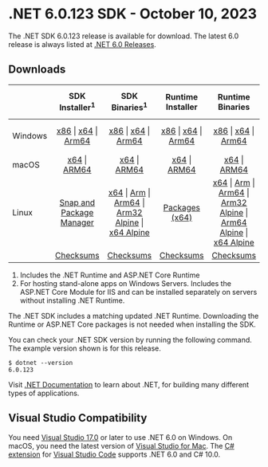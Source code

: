 # .NET 6.0.123 SDK - October 10, 2023

The .NET SDK 6.0.123 release is available for download. The latest 6.0 release is always listed at [.NET 6.0 Releases](../README.md).

## Downloads

|           | SDK Installer<sup>1</sup>                        | SDK Binaries<sup>1</sup>                 | Runtime Installer                                        | Runtime Binaries                                 | ASP.NET Core Runtime           |Windows Desktop Runtime          |
| --------- | :------------------------------------------:     | :----------------------:                 | :---------------------------:                            | :-------------------------:                      | :-----------------:            | :-----------------:            |
| Windows   | [x86][dotnet-sdk-win-x86.exe] \| [x64][dotnet-sdk-win-x64.exe] \| [Arm64][dotnet-sdk-win-arm64.exe] | [x86][dotnet-sdk-win-x86.zip] \| [x64][dotnet-sdk-win-x64.zip] \|  [Arm64][dotnet-sdk-win-arm64.zip] | [x86][dotnet-runtime-win-x86.exe] \| [x64][dotnet-runtime-win-x64.exe] \| [Arm64][dotnet-runtime-win-arm64.exe] | [x86][dotnet-runtime-win-x86.zip] \| [x64][dotnet-runtime-win-x64.zip] \| [Arm64][dotnet-runtime-win-arm64.zip] | [x86][aspnetcore-runtime-win-x86.exe] \| [x64][aspnetcore-runtime-win-x64.exe] \|<br/> [Hosting Bundle][dotnet-hosting-win.exe]<sup>2</sup> | [x86][windowsdesktop-runtime-win-x86.exe] \| [x64][windowsdesktop-runtime-win-x64.exe] \| [Arm64][windowsdesktop-runtime-win-arm64.exe] |
| macOS     | [x64][dotnet-sdk-osx-x64.pkg] \| [ARM64][dotnet-sdk-osx-arm64.pkg] | [x64][dotnet-sdk-osx-x64.tar.gz] \| [ARM64][dotnet-sdk-osx-arm64.tar.gz]  | [x64][dotnet-runtime-osx-x64.pkg] \| [ARM64][dotnet-runtime-osx-arm64.pkg] | [x64][dotnet-runtime-osx-x64.tar.gz] \| [ARM64][dotnet-runtime-osx-arm64.tar.gz]| [x64][aspnetcore-runtime-osx-x64.tar.gz] \| [ARM64][aspnetcore-runtime-osx-arm64.tar.gz] | - |<sup>1</sup>
| Linux     |  [Snap and Package Manager](../install-linux.md)  | [x64][dotnet-sdk-linux-x64.tar.gz] \| [Arm][dotnet-sdk-linux-arm.tar.gz]  \| [Arm64][dotnet-sdk-linux-arm64.tar.gz] \| [Arm32 Alpine][dotnet-sdk-linux-musl-arm.tar.gz]  \| [x64 Alpine][dotnet-sdk-linux-musl-x64.tar.gz] | [Packages (x64)][linux-packages] | [x64][dotnet-runtime-linux-x64.tar.gz] \| [Arm][dotnet-runtime-linux-arm.tar.gz] \| [Arm64][dotnet-runtime-linux-arm64.tar.gz] \| [Arm32 Alpine][dotnet-runtime-linux-musl-arm.tar.gz] \| [Arm64 Alpine][dotnet-runtime-linux-musl-arm64.tar.gz] \| [x64 Alpine][dotnet-runtime-linux-musl-x64.tar.gz]  | [x64][aspnetcore-runtime-linux-x64.tar.gz]<sup>1</sup>  \| [Arm][aspnetcore-runtime-linux-arm.tar.gz]<sup>1</sup> \| [Arm64][aspnetcore-runtime-linux-arm64.tar.gz]<sup>1</sup> \| [x64 Alpine][aspnetcore-runtime-linux-musl-x64.tar.gz] | - | <sup>1</sup> |
|  | [Checksums][checksums-sdk]                             | [Checksums][checksums-sdk]                                      | [Checksums][checksums-runtime]                             | [Checksums][checksums-runtime]  | [Checksums][checksums-runtime]  | [Checksums][checksums-runtime]

1. Includes the .NET Runtime and ASP.NET Core Runtime
2. For hosting stand-alone apps on Windows Servers. Includes the ASP.NET Core Module for IIS and can be installed separately on servers without installing .NET Runtime.

The .NET SDK includes a matching updated .NET Runtime. Downloading the Runtime or ASP.NET Core packages is not needed when installing the SDK.

You can check your .NET SDK version by running the following command. The example version shown is for this release.

```console
$ dotnet --version
6.0.123
```

Visit [.NET Documentation](https://learn.microsoft.com/dotnet/core/) to learn about .NET, for building many different types of applications.

## Visual Studio Compatibility

You need [Visual Studio 17.0](https://visualstudio.microsoft.com) or later to use .NET 6.0 on Windows. On macOS, you need the latest version of [Visual Studio for Mac](https://visualstudio.microsoft.com/vs/mac/). The [C# extension](https://code.visualstudio.com/docs/languages/dotnet) for [Visual Studio Code](https://code.visualstudio.com/) supports .NET 6.0 and C# 10.0.

[blob-runtime]: https://dotnetcli.blob.core.windows.net/dotnet/Runtime/
[blob-sdk]: https://dotnetcli.blob.core.windows.net/dotnet/Sdk/
[release-notes]: https://github.com/dotnet/core/blob/main/release-notes/6.0/6.0.23/6.0.123.md

[checksums-runtime]: https://dotnetcli.blob.core.windows.net/dotnet/checksums/6.0.23-sha.txt
[checksums-sdk]: https://dotnetcli.blob.core.windows.net/dotnet/checksums/6.0.23-sha.txt

[linux-install]: https://learn.microsoft.com/dotnet/core/install/linux
[linux-setup]: https://github.com/dotnet/core/blob/main/Documentation/linux-setup.md

[dotnet-blog]:  https://devblogs.microsoft.com/dotnet/September-2023-updates/
[aspnet-blog]: https://devblogs.microsoft.com/dotnet/announcing-asp-net-core-in-net-6/
[maui-blog]: https://devblogs.microsoft.com/dotnet/update-on-dotnet-maui/
[linux-packages]: ../install-linux.md


[//]: # ( Runtime 6.0.23)
[dotnet-runtime-linux-arm.tar.gz]: https://download.visualstudio.microsoft.com/download/pr/e14a0dcb-5458-410d-8d0e-2488ae14e047/915ed2d0e103f073487d2ea000dd2f68/dotnet-runtime-6.0.23-linux-arm.tar.gz
[dotnet-runtime-linux-arm64.tar.gz]: https://download.visualstudio.microsoft.com/download/pr/66d729cf-1303-44dd-9f14-5859282cc780/e67f72282c5ef0e75dc698f93324460c/dotnet-runtime-6.0.23-linux-arm64.tar.gz
[dotnet-runtime-linux-musl-arm.tar.gz]: https://download.visualstudio.microsoft.com/download/pr/4e70d935-e3a0-4e78-9336-d36a3fe3fef3/0c36f78eb6792cbd19a7004cd80fef2b/dotnet-runtime-6.0.23-linux-musl-arm.tar.gz
[dotnet-runtime-linux-musl-arm64.tar.gz]: https://download.visualstudio.microsoft.com/download/pr/76e02f7a-1c0a-48e4-b642-0d25f9473fdc/cb426b5daeff6c4c8292193cf90b43d8/dotnet-runtime-6.0.23-linux-musl-arm64.tar.gz
[dotnet-runtime-linux-musl-x64.tar.gz]: https://download.visualstudio.microsoft.com/download/pr/f0b9d33e-a1a5-43aa-b980-6cdbadaa58d6/8208989039c030c0d41c2c08425f4918/dotnet-runtime-6.0.23-linux-musl-x64.tar.gz
[dotnet-runtime-linux-x64.tar.gz]: https://download.visualstudio.microsoft.com/download/pr/7475b540-969a-4979-ad06-ca4a312f24e1/9fc47fc894869efaf968d47d3235f554/dotnet-runtime-6.0.23-linux-x64.tar.gz
[dotnet-runtime-osx-arm64.pkg]: https://download.visualstudio.microsoft.com/download/pr/b500e83e-82d6-42ba-b2fc-26657ce7e6b2/f9dadcad404221e14b574acc432c17fc/dotnet-runtime-6.0.23-osx-arm64.pkg
[dotnet-runtime-osx-arm64.tar.gz]: https://download.visualstudio.microsoft.com/download/pr/a8600e65-bbf6-41cc-84ac-e4c5d8d73eae/47975544e7950aaa47561fde22d147ea/dotnet-runtime-6.0.23-osx-arm64.tar.gz
[dotnet-runtime-osx-x64.pkg]: https://download.visualstudio.microsoft.com/download/pr/e48b91ad-85cd-4454-aec4-527b67099780/472f45b97a30a1acebd2b70738397312/dotnet-runtime-6.0.23-osx-x64.pkg
[dotnet-runtime-osx-x64.tar.gz]: https://download.visualstudio.microsoft.com/download/pr/a9675800-40b8-4f51-984f-f9931ddcd15f/341376f06f5c176556a82b7c7c59bb26/dotnet-runtime-6.0.23-osx-x64.tar.gz
[dotnet-runtime-win-arm64.exe]: https://download.visualstudio.microsoft.com/download/pr/c9a9f47c-b231-4155-a8cb-7432dce65476/97a20f1eee423ce07b544d127d6739d3/dotnet-runtime-6.0.23-win-arm64.exe
[dotnet-runtime-win-arm64.zip]: https://download.visualstudio.microsoft.com/download/pr/0b88918e-1245-4126-b27b-8b55e9f1f376/240fd4eb5e289242e44fe8ba01db29bd/dotnet-runtime-6.0.23-win-arm64.zip
[dotnet-runtime-win-x64.exe]: https://download.visualstudio.microsoft.com/download/pr/0e41930c-8e2d-4fb0-9b50-3a011bbc5338/a5f8b21867caacf4e97bf560eb304f7f/dotnet-runtime-6.0.23-win-x64.exe
[dotnet-runtime-win-x64.zip]: https://download.visualstudio.microsoft.com/download/pr/9f10af63-f5e5-437f-931c-dc15fcbe9f4c/2a58f59009b50e5f13a46b3d308c6d63/dotnet-runtime-6.0.23-win-x64.zip
[dotnet-runtime-win-x86.exe]: https://download.visualstudio.microsoft.com/download/pr/e1f87d42-e036-4a5e-a61d-1df3a5f12c5d/f2f9d74bccf880943dabbccd98fd610f/dotnet-runtime-6.0.23-win-x86.exe
[dotnet-runtime-win-x86.zip]: https://download.visualstudio.microsoft.com/download/pr/14ef2fd9-4895-4fd4-b1ac-9a3e01da30eb/05a3833407df2f7749a59946b614c4ec/dotnet-runtime-6.0.23-win-x86.zip

[//]: # ( WindowsDesktop 6.0.23)
[windowsdesktop-runtime-win-arm64.exe]: https://download.visualstudio.microsoft.com/download/pr/c1bf9010-5b41-4457-bcad-bc2503767a57/2fea652e66c03acf51dcc62b98e5e9df/windowsdesktop-runtime-6.0.23-win-arm64.exe
[windowsdesktop-runtime-win-arm64.zip]: https://download.visualstudio.microsoft.com/download/pr/3dc261a4-e7e4-4f49-aeea-b72764d05db2/177e524fe8ad1441dccba14320d47367/windowsdesktop-runtime-6.0.23-win-arm64.zip
[windowsdesktop-runtime-win-x64.exe]: https://download.visualstudio.microsoft.com/download/pr/83d32568-c5a2-4117-9591-437051785f41/e75171da01b1fa5c796660dc4b96beed/windowsdesktop-runtime-6.0.23-win-x64.exe
[windowsdesktop-runtime-win-x64.zip]: https://download.visualstudio.microsoft.com/download/pr/b0224b3a-7905-48c1-b7f9-677ef92bdbed/10cbd8aaa9d6bb59e7e665096bf17716/windowsdesktop-runtime-6.0.23-win-x64.zip
[windowsdesktop-runtime-win-x86.exe]: https://download.visualstudio.microsoft.com/download/pr/c40fd151-a0f3-42a4-a081-cade6ad66bf8/3e6c8d60725eaa25ef1302a82fb1235b/windowsdesktop-runtime-6.0.23-win-x86.exe
[windowsdesktop-runtime-win-x86.zip]: https://download.visualstudio.microsoft.com/download/pr/05e60dc3-39b6-4e9c-b6ff-04a212db8f09/fa006e572d0ec6f43e37f729794f46c6/windowsdesktop-runtime-6.0.23-win-x86.zip

[//]: # ( ASP 6.0.23)
[aspnetcore-runtime-linux-arm.tar.gz]: https://download.visualstudio.microsoft.com/download/pr/07b545c0-a68b-4f26-8b8f-38050a8c2f86/a6abe31d891483c58f8145a152696570/aspnetcore-runtime-6.0.23-linux-arm.tar.gz
[aspnetcore-runtime-linux-arm64.tar.gz]: https://download.visualstudio.microsoft.com/download/pr/6d4850c5-4c75-4bbd-b5c7-33f9b9945d8e/8b1a5434084cd1b7e590dafa43586149/aspnetcore-runtime-6.0.23-linux-arm64.tar.gz
[aspnetcore-runtime-linux-musl-arm.tar.gz]: https://download.visualstudio.microsoft.com/download/pr/58d856fa-9744-421c-93e9-17ed17949bcd/cb0814eade88b9e2a07943ffafac96ad/aspnetcore-runtime-6.0.23-linux-musl-arm.tar.gz
[aspnetcore-runtime-linux-musl-arm64.tar.gz]: https://download.visualstudio.microsoft.com/download/pr/caf0ed15-fbc7-4944-b2aa-2e909cf64d0c/c962809ffa7bf12011683a9cb301a94e/aspnetcore-runtime-6.0.23-linux-musl-arm64.tar.gz
[aspnetcore-runtime-linux-musl-x64.tar.gz]: https://download.visualstudio.microsoft.com/download/pr/f0746d4d-6a01-49aa-a0a1-2c782be753a0/bed31d0d2c4ca78c75fe0852ae60507d/aspnetcore-runtime-6.0.23-linux-musl-x64.tar.gz
[aspnetcore-runtime-linux-x64.tar.gz]: https://download.visualstudio.microsoft.com/download/pr/40fe5762-4d1d-4630-a943-32ebfe660c39/bba3d2c93794aa406a2402652b23d953/aspnetcore-runtime-6.0.23-linux-x64.tar.gz
[aspnetcore-runtime-osx-arm64.tar.gz]: https://download.visualstudio.microsoft.com/download/pr/88e21502-48f6-4c50-b238-d25b090a9fdc/6a44ec6cbbde487b9d380c601992e73c/aspnetcore-runtime-6.0.23-osx-arm64.tar.gz
[aspnetcore-runtime-osx-x64.tar.gz]: https://download.visualstudio.microsoft.com/download/pr/02deac39-8c5a-450f-92e5-678a1bfab895/1c99ce9a82ec4facff6fee560e0ceb2d/aspnetcore-runtime-6.0.23-osx-x64.tar.gz
[aspnetcore-runtime-win-arm64.zip]: https://download.visualstudio.microsoft.com/download/pr/129e4f85-c885-46e7-bb14-5a5d66dc401a/4e11cdb9f6a120adb025fdff4e61bed7/aspnetcore-runtime-6.0.23-win-arm64.zip
[aspnetcore-runtime-win-x64.exe]: https://download.visualstudio.microsoft.com/download/pr/5dda0222-f938-4c6f-abb8-31dbf6e73540/71d708e5c3579ab96f998c0e7323c0cc/aspnetcore-runtime-6.0.23-win-x64.exe
[aspnetcore-runtime-win-x64.zip]: https://download.visualstudio.microsoft.com/download/pr/beef4774-ff5c-48bd-8db9-4bc5b6404875/8182f768c7fb56921647b8826378614b/aspnetcore-runtime-6.0.23-win-x64.zip
[aspnetcore-runtime-win-x86.exe]: https://download.visualstudio.microsoft.com/download/pr/6970ad95-e962-4ec9-b2e1-c8bd9f530346/e82487275052013684dfdd3780460a17/aspnetcore-runtime-6.0.23-win-x86.exe
[aspnetcore-runtime-win-x86.zip]: https://download.visualstudio.microsoft.com/download/pr/3d96e1de-5411-4d84-be62-aa986f1276a7/d16cccd97758d05f13062045fd1330a7/aspnetcore-runtime-6.0.23-win-x86.zip
[dotnet-hosting-win.exe]: https://download.visualstudio.microsoft.com/download/pr/34343c71-eb52-4537-b2b9-f25bc8b6c894/c6a39b3b387ad3f9662cd77c220902f5/dotnet-hosting-6.0.23-win.exe

[//]: # ( SDK 6.0.123)
[dotnet-sdk-linux-arm.tar.gz]: https://download.visualstudio.microsoft.com/download/pr/8879f912-274d-4427-8a7f-c3d82039420d/489f7c186e3bf3c5bef29c7e97e4c3c9/dotnet-sdk-6.0.123-linux-arm.tar.gz
[dotnet-sdk-linux-arm64.tar.gz]: https://download.visualstudio.microsoft.com/download/pr/c3f0d487-7469-41c6-9aa3-f1ccb35860cc/cc722f626f39b8552af970d27ccbf83f/dotnet-sdk-6.0.123-linux-arm64.tar.gz
[dotnet-sdk-linux-musl-arm.tar.gz]: https://download.visualstudio.microsoft.com/download/pr/2aca0425-a4bd-489b-87cb-e49acec1c8d5/0e0504079d5f21e5b27070ed87b530c4/dotnet-sdk-6.0.123-linux-musl-arm.tar.gz
[dotnet-sdk-linux-musl-arm64.tar.gz]: https://download.visualstudio.microsoft.com/download/pr/cd04975c-5b01-4c2e-be53-017c389e1a3c/4048ec5703f6ff96d9a418cbdda714c0/dotnet-sdk-6.0.123-linux-musl-arm64.tar.gz
[dotnet-sdk-linux-musl-x64.tar.gz]: https://download.visualstudio.microsoft.com/download/pr/c2a3c785-8076-45a9-9b74-c28753c23003/f7a582a182b0cc3193e77f4a2abbb542/dotnet-sdk-6.0.123-linux-musl-x64.tar.gz
[dotnet-sdk-linux-x64.tar.gz]: https://download.visualstudio.microsoft.com/download/pr/8114a54a-3975-4e63-8a23-8859c7d39b69/5e0c70aa55cfcb25924dd8f6b6772488/dotnet-sdk-6.0.123-linux-x64.tar.gz
[dotnet-sdk-osx-arm64.pkg]: https://download.visualstudio.microsoft.com/download/pr/d9587a85-cc1c-4bcd-a77c-df3a9e9dea27/161f7b9939e9ac24c7d210ff42e96cd4/dotnet-sdk-6.0.123-osx-arm64.pkg
[dotnet-sdk-osx-arm64.tar.gz]: https://download.visualstudio.microsoft.com/download/pr/2ae6fb84-1ab8-4671-8908-cef1bad26676/d2371118157de3ee9ec0b3095191f9f7/dotnet-sdk-6.0.123-osx-arm64.tar.gz
[dotnet-sdk-osx-x64.pkg]: https://download.visualstudio.microsoft.com/download/pr/d351b01f-f86a-4cb9-9c4e-d8205a805234/78a53761e7547aebf73587d3ff8f90e1/dotnet-sdk-6.0.123-osx-x64.pkg
[dotnet-sdk-osx-x64.tar.gz]: https://download.visualstudio.microsoft.com/download/pr/689b5bd7-0a18-40ca-b88b-afb71480e2f4/812f324851d316409f1b3b9fabff14d4/dotnet-sdk-6.0.123-osx-x64.tar.gz
[dotnet-sdk-win-arm64.exe]: https://download.visualstudio.microsoft.com/download/pr/38431918-a62f-4df5-93b3-695672e0bdc6/10221158e381024f24188fc9838a4c96/dotnet-sdk-6.0.123-win-arm64.exe
[dotnet-sdk-win-arm64.zip]: https://download.visualstudio.microsoft.com/download/pr/cc15d5eb-45c7-439b-9145-1d868394cf74/65131488292daa6941c19dfd62b83ad5/dotnet-sdk-6.0.123-win-arm64.zip
[dotnet-sdk-win-x64.exe]: https://download.visualstudio.microsoft.com/download/pr/76533f84-ca17-4ff0-88bb-fc65ec7edf16/87c076e4e2955e49158c5fb6849d87fc/dotnet-sdk-6.0.123-win-x64.exe
[dotnet-sdk-win-x64.zip]: https://download.visualstudio.microsoft.com/download/pr/427c9bbc-79dd-48c7-b5f3-613f66cbdf78/480f3b019a96c241f8353a7c3b84afad/dotnet-sdk-6.0.123-win-x64.zip
[dotnet-sdk-win-x86.exe]: https://download.visualstudio.microsoft.com/download/pr/031c0a41-ea26-444f-b0f1-3cacb4f7bee6/d01137124d5e7eb75f5209c01c7c76ca/dotnet-sdk-6.0.123-win-x86.exe
[dotnet-sdk-win-x86.zip]: https://download.visualstudio.microsoft.com/download/pr/069f52a3-2914-4524-8b3d-11236bedb171/021300f8d67749646c671c82df4d9c20/dotnet-sdk-6.0.123-win-x86.zip